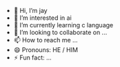 - 👋 Hi, I’m jay
- 👀 I’m interested in ai
- 🌱 I’m currently learning c language 
- 💞️ I’m looking to collaborate on ...
- 📫 How to reach me ...
- 😄 Pronouns: HE / HIM
- ⚡ Fun fact: ...

<!---
jay6306/jay6306 is a ✨ special ✨ repository because its `README.md` (this file) appears on your GitHub profile.
You can click the Preview link to take a look at your changes.
--->

